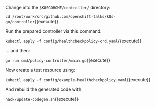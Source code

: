 Change into the `$K8SGOHOME/controller/` directory:

`cd /root/work/src/github.com/openshift-talks/k8s-go/controller`{{execute}}

Run the prepared controller via this command:

`kubectl apply -f config/healthcheckpolicy-crd.yaml`{{execute}}

… and then:

`go run cmd/policy-controller/main.go`{{execute}}

Now create a test resource using:

`kubectl apply -f config/example-healthcheckpolicy.yaml`{{execute}}

And rebuild the generated code with:

`hack/update-codegen.sh`{{execute}}
